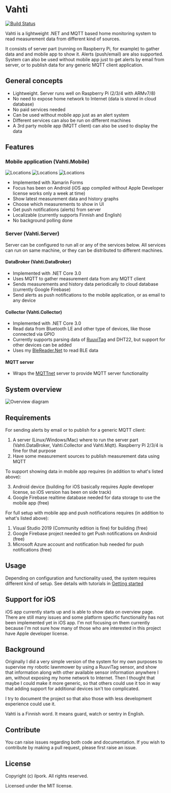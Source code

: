 # Vahti
[![Build Status](https://dev.azure.com/ilpork/github/_apis/build/status/ilpork.Vahti?branchName=master)](https://dev.azure.com/ilpork/github/_build/latest?definitionId=3&branchName=master)

Vahti is a lightweight .NET and MQTT based home monitoring system to read measurement data from different kind of sources. 

It consists of server part (running on Raspberry Pi, for example) to gather data and and mobile app to show it. Alerts (push/email) are also supported. System can also be used without mobile app just to get alerts by email from server, or to publish data for any generic MQTT client application.

## General concepts
- Lightweight. Server runs well on Raspberry Pi (2/3/4 with ARMv7/8)
- No need to expose home network to Internet (data is stored in cloud database)
- No paid services needed
- Can be used without mobile app just as an alert system
- Different services can also be run on different machines
- A 3rd party mobile app (MQTT client) can also be used to display the data

## Features
### Mobile application (Vahti.Mobile)
![Locations](doc/images/locations.png) 
![Locations](doc/images/history.png)
![Locations](doc/images/details.png)
- Implemented with Xamarin Forms 
- Focus has been on Android (iOS app compiled without Apple Developer license works only a week at time)
- Show latest measurement data and history graphs
- Choose which measurements to show in UI
- Get push notifications (alerts) from server 
- Localizable (currently supports Finnish and English)
- No background polling done
### Server (Vahti.Server)
Server can be configured to run all or any of the services below. All services can run on same machine, or they can be distributed to different machines.
#### DataBroker (Vahti.DataBroker)
- Implemented with .NET Core 3.0
- Uses MQTT to gather measurement data from any MQTT client 
- Sends measurements and history data periodically to cloud database (currently Google Firebase)
- Send alerts as push notifications to the mobile application, or as email to any device
#### Collector (Vahti.Collector)
- Implemented with .NET Core 3.0
- Read data from Bluetooth LE and other type of devices, like those connected via GPIO
- Currently supports parsing data of [RuuviTag](https://www.ruuvi.com) and DHT22, but support for other devices can be added
- Uses my [BleReader.Net](https://github.com/ilpork/BleReader.Net) to read BLE data
#### MQTT server
- Wraps the [MQTTnet](https://github.com/chkr1011/MQTTnet) server to provide MQTT server functionality

## System overview
![Overview diagram](doc/images/overview.png)

## Requirements
For sending alerts by email or to publish for a generic MQTT client:
1) A server (Linux/Windows/Mac) where to run the server part (Vahti.DataBroker, Vahti.Collector and Vahti.Mqtt). Raspberry Pi 2/3/4 is fine for that purpose
2) Have some measurement sources to publish measurement data using MQTT

To support showing data in mobile app requires (in addition to what's listed above):

3. Android device (building for iOS basically requires Apple developer license, so iOS version has been on side track)
4. Google Firebase realtime database needed for data storage to use the mobile app (free)

For full setup with mobile app and push notifications requires (in addition to what's listed above):
1. Visual Studio 2019 (Community edition is fine) for building (free)
4. Google Firebase project needed to get Push notifications on Android (free) 
5. Microsoft Azure account and notification hub needed for push notifications (free)

## Usage
Depending on configuration and functionality used, the system requires different kind of setup. See details with tutorials in [Getting started](doc/GettingStarted.md)

## Support for iOS
iOS app currently starts up and is able to show data on overview page. There are still many issues and some platform specific functionality has not been implemented yet in iOS app. I'm not focusing on them currently because I'm not sure how many of those who are interested in this project have Apple developer license. 

## Background
Originally I did a very simple version of the system for my own purposes to supervise my robotic lawnmower by using a RuuviTag sensor, and show that information along with other available sensor information anywhere I am, without exposing my home network to Internet. Then I thought that maybe I could make it more generic, so that others could use it too in way that adding support for additional devices isn't too complicated.

I try to document the project so that also those with less development experience could use it. 

Vahti is a Finnish word. It means guard, watch or sentry in English. 

## Contribute
You can raise issues regarding both code and documentation. If you wish to contribute by making a pull request, please first raise an issue.

## License

Copyright (c) ilpork. All rights reserved.

Licensed under the MIT license.